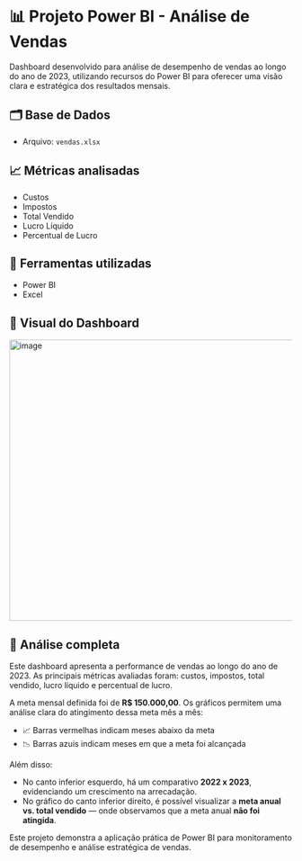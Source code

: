 # 📊 Projeto Power BI - Análise de Vendas

Dashboard desenvolvido para análise de desempenho de vendas ao longo do ano de 2023, utilizando recursos do Power BI para oferecer uma visão clara e estratégica dos resultados mensais.

## 🗂️ Base de Dados

- Arquivo: `vendas.xlsx`

## 📈 Métricas analisadas

- Custos
- Impostos
- Total Vendido
- Lucro Líquido
- Percentual de Lucro

## 🧰 Ferramentas utilizadas

- Power BI
- Excel

## 📸 Visual do Dashboard

<img width="896" height="500" alt="image" src="https://github.com/user-attachments/assets/a8c1a1b6-50f1-4688-9e35-3cb4301990f8" />

## 💬 Análise completa

Este dashboard apresenta a performance de vendas ao longo do ano de 2023. As principais métricas avaliadas foram: custos, impostos, total vendido, lucro líquido e percentual de lucro.

A meta mensal definida foi de **R$ 150.000,00**. Os gráficos permitem uma análise clara do atingimento dessa meta mês a mês:
- 📈 Barras vermelhas indicam meses abaixo da meta
- 📉 Barras azuis indicam meses em que a meta foi alcançada

Além disso:
- No canto inferior esquerdo, há um comparativo **2022 x 2023**, evidenciando um crescimento na arrecadação.
- No gráfico do canto inferior direito, é possível visualizar a **meta anual vs. total vendido** — onde observamos que a meta anual **não foi atingida**.

Este projeto demonstra a aplicação prática de Power BI para monitoramento de desempenho e análise estratégica de vendas.
